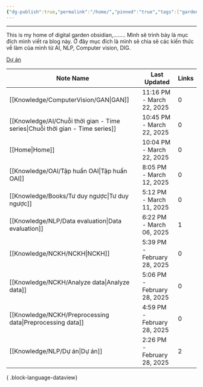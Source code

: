 ```yaml
---
{"dg-publish":true,"permalink":"/home/","pinned":"true","tags":["gardenEntry"]}
---
```


---

This is my home of digital garden obsidian,........
Mình sẽ trình bày là mục đích mình viết ra blog này. Ở đây mục đích là mình sẽ chia sẽ các kiến thức về làm của mình từ AI, NLP, Computer vision, DIG. 

[Dự án](Knowledge/NLP/Dự%20án.md)

| Note Name                                                                        | Last Updated                | Links |
| -------------------------------------------------------------------------------- | --------------------------- | ----- |
| [[Knowledge/ComputerVision/GAN\|GAN]]                                         | 11:16 PM - March 22, 2025   | 0     |
| [[Knowledge/AI/Chuỗi thời gian - Time series\|Chuỗi thời gian - Time series]] | 10:45 PM - March 22, 2025   | 0     |
| [[Home\|Home]]                                                                | 10:04 PM - March 22, 2025   | 0     |
| [[Knowledge/OAI/Tập huấn OAI\|Tập huấn OAI]]                                  | 8:05 PM - March 12, 2025    | 0     |
| [[Knowledge/Books/Tư duy ngược\|Tư duy ngược]]                                | 5:12 PM - March 11, 2025    | 0     |
| [[Knowledge/NLP/Data evaluation\|Data evaluation]]                            | 6:22 PM - March 06, 2025    | 1     |
| [[Knowledge/NCKH/NCKH\|NCKH]]                                                 | 5:39 PM - February 28, 2025 | 0     |
| [[Knowledge/NCKH/Analyze data\|Analyze data]]                                 | 5:06 PM - February 28, 2025 | 0     |
| [[Knowledge/NCKH/Preprocessing data\|Preprocessing data]]                     | 4:59 PM - February 28, 2025 | 0     |
| [[Knowledge/NLP/Dự án\|Dự án]]                                                | 2:26 PM - February 28, 2025 | 2     |

{ .block-language-dataview}

